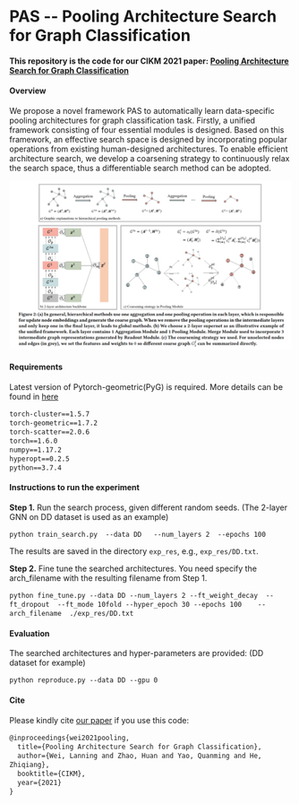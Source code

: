 # PAS -- Pooling Architecture Search for Graph Classification

#### This repository is the code for our CIKM 2021 paper: [Pooling Architecture Search for Graph Classification](https://arxiv.org/pdf/2108.10587.pdf)

#### Overview
We propose a novel framework PAS to automatically learn data-specific pooling architectures for graph classification
task.  Firstly, a unified framework consisting of four essential modules is designed. Based on this framework, an effective search space is designed by incorporating popular operations from existing human-designed architectures. To enable efficient architecture search, we develop a coarsening strategy to continuously relax the search space, thus a differentiable search method can be adopted. 

![](./framework.jpg)
    
#### Requirements
Latest version of Pytorch-geometric(PyG) is required. More details can be found in [here](https://github.com/rusty1s/pytorch_geometric)


    torch-cluster==1.5.7  
    torch-geometric==1.7.2
    torch-scatter==2.0.6  
    torch==1.6.0  
    numpy==1.17.2  
    hyperopt==0.2.5  
    python==3.7.4


#### Instructions to run the experiment
**Step 1.** Run the search process, given different random seeds.
(The 2-layer GNN on DD dataset is used as an example)

    python train_search.py  --data DD   --num_layers 2  --epochs 100

The results are saved in the directory `exp_res`, e.g., `exp_res/DD.txt`.

**Step 2.** Fine tune the searched architectures. You need specify the arch_filename with the resulting filename from Step 1.
    
    python fine_tune.py --data DD --num_layers 2 --ft_weight_decay  --ft_dropout  --ft_mode 10fold --hyper_epoch 30 --epochs 100    --arch_filename  ./exp_res/DD.txt 

#### Evaluation

The searched architectures and hyper-parameters are provided:
(DD dataset for example)

    python reproduce.py --data DD --gpu 0


#### Cite
Please kindly cite [our paper](https://arxiv.org/pdf/2108.10587.pdf) if you use this code:  

    @inproceedings{wei2021pooling,
      title={Pooling Architecture Search for Graph Classification},
      author={Wei, Lanning and Zhao, Huan and Yao, Quanming and He, Zhiqiang},
      booktitle={CIKM},
      year={2021}
    }





